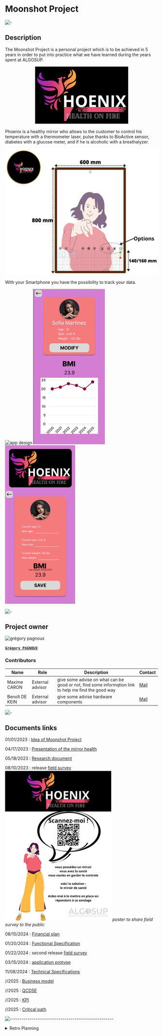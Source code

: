 # Moonshot Project

![-](https://raw.githubusercontent.com/andreasbm/readme/master/assets/lines/rainbow.png)

## Description

The Moonshot Project is a personal project which is to be achieved in 5 years in order to put into practice what we have learned during the years spent at ALGOSUP.

<center>

![Pheonix](/documents/img/Logo.png)

</center>

Phoenix is a healthy mirror who allows to the customer to control his temperature with a thermometer laser, pulse thanks to BioActive sensor, diabetes with a glucose meter, and if he is alcoholic with a breathalyzer.

![design](/documents/img/Design.png)

With your Smartphone you have the possibility to track your data.

![app design](/documents/img/AppDesign.png)
![profil1](/documents/img/Profil1.png)
![profil2](/documents/img/Profil2.png)

![-](https://raw.githubusercontent.com/andreasbm/readme/master/assets/lines/rainbow.png)

## Project owner

<img alt="grégory pagnoux" src="https://avatars.githubusercontent.com/u/114397869?s=400&v=4" width="135">

[**`Grégory PAGNOUX`**](https://github.com/Gregory-Pagnoux)

### Contributors

| Name | Role | Description | Contact |
| - | - | - | - |
| Maxime CARON | External advisor | give some advise on what can be good or not, find some informqtion link to help me find the good way | [Mail](mailto:maxime.caron@algosup.com) |
| Benoît DE KEIN | External advisor | give some advise hardware components | [Mail](mailto:benoit.dekein@algosup.com) |

![-](https://raw.githubusercontent.com/andreasbm/readme/master/assets/lines/rainbow.png)

## Documents links

01/01/2023 : [Idea of Moonshot Project](/archives/moonshot_project.md)

04/17/2023 : [Presentation of the mirror health](/archives/mirror-health_product.md)

05/18/2023 : [Research document](/archives/mirror-health_research.md)

08/10/2023 : release [field survey](https://forms.gle/DRDfuTzgF9muhY8D8) <br>
<img alt="poster" src="/documents/img/Poster.png" width="350">
*poster to share field survey to the public*

08/10/2024 : [Financial plan](/archives/mirror-health_financial-plan.md)

01/20/2024 : [Functional Specification](/documents/Specifications/Functional_Specification.md)

01/22/2024 : second release [field survey](https://forms.gle/DRDfuTzgF9muhY8D8)

03/15/2024 : [application protype](https://www.figma.com/proto/itl0GqhHh2b0oBDgE5sX7w/mirror-health?node-id=66-68&node-type=canvas&t=p0dVg4B7qXExj2Pm-0&scaling=scale-down&content-scaling=fixed&page-id=0%3A1&starting-point-node-id=1%3A131)

11/08/2024 : [Technical Specifications](/documents/Specifications/Technical_Specifications.md)

//2025 : [Business model]()

//2025 : [QCDSE](https://docs.google.com/document/d/1_H-wcQY_iAInv95kI3iQh92zyCA37LfbOUurZUEJ6dA/edit?usp=sharing)

//2025 : [KPI](https://docs.google.com/spreadsheets/d/1vU4uwSvnlM3zdsvzGCOgKkJPxNbdX58Gv39i1P2Z-Oc/edit?usp=sharing)

//2025 : [Critical path](https://docs.google.com/spreadsheets/d/16l_xSyliKyvaUGKUd8Fu0jS4mcjDrUDyP90tedfbv9E/edit?usp=sharing)

![-----------------------------------------------------](https://raw.githubusercontent.com/andreasbm/readme/master/assets/lines/rainbow.png)

<details>
<summary>Retro Planning</summary>

[Retro Planning](https://www.preceden.com/timelines/1067302-moonshot-retro-planning)

- 2023
  - January :
    - [x] find moonshot project
  - February - March :
  - April :
    - [x] make product document
      - [x] describe the product
      - [x] find at least 3 options
  - May :
    - [x] start research for the mirror
      - [x] describe each options
      - [x] find a competitor
      - [x] find people concerned by the product
  - June :
  - July :
  - August :
    - [x] conduct a field survey
    - [x] define the language
    - [x] financial plan
    - [x] marketing
      - [x] create the design
      - [x] find name
      - [x] find slogan
      - [x] make the logo
  - September :
  - October :
    - [x] research data law
  - November - December:
- 2024
  - January - October :
    - [ ] Specifications
      - [x] Functional
      - [ ] Technical
  - November :
    - [ ] Validation
    - [ ] Conception
  - December :
    - [ ] Conception
- 2025
  - January
    - [ ] Conception
  - February
    - [ ] Conception
  - March
    - [ ] Conception
  - April
    - [ ] Conception
  - May
    - [ ] Conception
  - June
    - [ ] Test
  - July
    - [ ] Test
  - August
    - [ ] Test
  - September
    - [ ] Test
  - October

</details>
